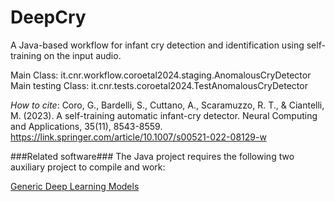 # DeepCry #

A Java-based workflow for infant cry detection and identification using self-training on the input audio.

Main Class: it.cnr.workflow.coroetal2024.staging.AnomalousCryDetector
Main testing Class: it.cnr.tests.coroetal2024.TestAnomalousCryDetector

*How to cite*: Coro, G., Bardelli, S., Cuttano, A., Scaramuzzo, R. T., & Ciantelli, M. (2023). A self-training automatic infant-cry detector. Neural Computing and Applications, 35(11), 8543-8559. https://link.springer.com/article/10.1007/s00521-022-08129-w


###Related software###
The Java project requires the following two auxiliary project to compile and work:

[Generic Deep Learning Models](https://github.com/cybprojects65/GenericDeepLearningModels)
